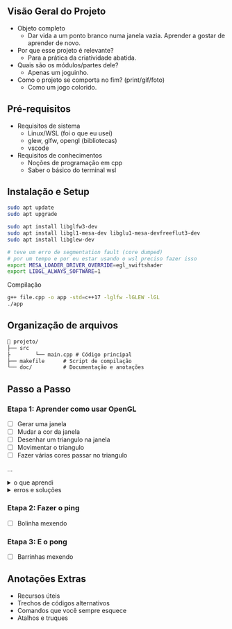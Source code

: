 ## Visão Geral do Projeto

- Objeto completo
    - Dar vida a um ponto branco numa janela vazia. 
    Aprender a gostar de aprender de novo.
- Por que esse projeto é relevante?
    - Para a prática da criatividade abatida.
- Quais são os módulos/partes dele?
    - Apenas um joguinho.
- Como o projeto se comporta no fim? (print/gif/foto)
    - Como um jogo colorido.

## Pré-requisitos

- Requisitos de sistema
    - Linux/WSL (foi o que eu usei)
    - glew, glfw, opengl (bibliotecas)
    - vscode
- Requisitos de conhecimentos
    - Noções de programação em cpp
    - Saber o básico do terminal wsl

## Instalação e Setup

```bash
sudo apt update
sudo apt upgrade

sudo apt install libglfw3-dev
sudo apt install libgl1-mesa-dev libglu1-mesa-devfreeflut3-dev
sudo apt install libglew-dev

# teve um erro de segmentation fault (core dumped) 
# por um tempo e por eu estar usando o wsl preciso fazer isso
export MESA_LOADER_DRIVER_OVERRIDE=egl_swiftshader
export LIBGL_ALWAYS_SOFTWARE=1

```

Compilação

```bash
g++ file.cpp -o app -std=c++17 -lglfw -lGLEW -lGL
./app
```

## Organização de arquivos

```markdown
📁 projeto/
├── src       
├		 └── main.cpp # Código principal
├── makefile      # Script de compilação
└── doc/          # Documentação e anotações
```

## Passo a Passo

### Etapa 1: Aprender como usar OpenGL

- [ ]  Gerar uma janela
- [ ]  Mudar a cor da janela
- [ ]  Desenhar um triangulo na janela
- [ ]  Movimentar o triangulo
- [ ]  Fazer várias cores passar no triangulo

…

<details> 
<summary> o que aprendi </summary>

</details>

<details> 
<summary> erros e soluções </summary>

</details>


### Etapa 2: Fazer o ping

- [ ]  Bolinha mexendo

### Etapa 3: E o pong 

- [ ]  Barrinhas mexendo

## Anotações Extras

- Recursos úteis
- Trechos de códigos alternativos
- Comandos que você sempre esquece
- Atalhos e truques
